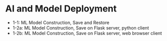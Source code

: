 # AI and Model Deployment
- 1-1: ML Model Construction, Save and Restore 
- 1-2a: ML Model Construction, Save on Flask server, python client
- 1-2b: ML Model Construction, Save on Flask server, web browser client
